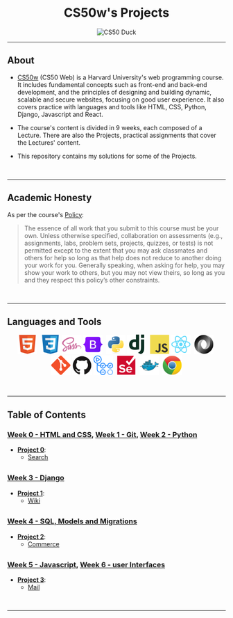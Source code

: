 <div align="center">

  # CS50w's Projects
  <img src="https://cs50.gallerycdn.vsassets.io/extensions/cs50/ddb50/1.1.2/1691002683906/Microsoft.VisualStudio.Services.Icons.Default" alt="CS50 Duck" title="Quack!" height="150px" />

</div>

<hr>

## About

- [CS50w](https://cs50.harvard.edu/web/) (CS50 Web) is a Harvard University's web programming course. It includes fundamental concepts such as front-end and back-end development, and the principles of designing and building dynamic, scalable and secure websites, focusing on good user experience. It also covers practice with languages and tools like HTML, CSS, Python, Django, Javascript and React.

- The course's content is divided in 9 weeks, each composed of a Lecture. There are also the Projects, practical assignments that cover the Lectures' content.

- This repository contains my solutions for some of the Projects.

<br><hr>

## Academic Honesty

As per the course's [Policy](https://cs50.harvard.edu/web/honesty/):
> The essence of all work that you submit to this course must be your own. Unless otherwise specified, collaboration on assessments (e.g., assignments, labs, problem sets, projects, quizzes, or tests) is not permitted except to the extent that you may ask classmates and others for help so long as that help does not reduce to another doing your work for you. Generally speaking, when asking for help, you may show your work to others, but you may not view theirs, so long as you and they respect this policy’s other constraints.

<br><hr>

## Languages and Tools

<div align="center">

  <img src="https://github.com/devicons/devicon/blob/master/icons/html5/html5-original.svg" alt="HTML icon" title="HTML" height="45"/>&nbsp;
  <img src="https://github.com/devicons/devicon/blob/master/icons/css3/css3-original.svg" alt="CSS icon" title="CSS" height="45"/>
  <img src="https://github.com/devicons/devicon/blob/master/icons/sass/sass-original.svg" alt="Sass icon" title="Sass" height="45"/>
  <img src="https://github.com/devicons/devicon/blob/master/icons/bootstrap/bootstrap-original.svg" alt="Bootstrap icon" title="Bootstrap" height="45"/>&nbsp;
  <img src="https://github.com/devicons/devicon/blob/master/icons/python/python-original.svg" alt="Python icon" title="Python" height="45"/>
  <img src="https://github.com/devicons/devicon/blob/master/icons/django/django-plain.svg" alt="Django icon" title="Django" height="45"/>&nbsp;
  <img src="https://github.com/devicons/devicon/blob/master/icons/javascript/javascript-original.svg" alt="JavaScript icon" title="JavaScript" height="45"/>
  <img src="https://github.com/devicons/devicon/blob/master/icons/react/react-original.svg" alt="React icon" title="React" height="45"/>&nbsp;
  <img src="https://github.com/devicons/devicon/blob/master/icons/json/json-original.svg" alt="JSON icon" title="JSON" height="45"/>&nbsp;
  <img src="https://github.com/devicons/devicon/blob/master/icons/git/git-original.svg" alt="Git icon" title="Git" height="45"/>
  <img src="https://github.com/devicons/devicon/blob/master/icons/github/github-original.svg" alt="GitHub icon" title="GitHub" height="45"/>
  <img src="https://github.com/devicons/devicon/blob/master/icons/githubactions/githubactions-original.svg" alt="GitHub Actions icon" title="GitHub Actions" height="45"/>&nbsp;
  <img src="https://github.com/devicons/devicon/blob/master/icons/selenium/selenium-original.svg" alt="Selenium icon" title="Selenium" height="45"/>&nbsp;
  <img src="https://github.com/devicons/devicon/blob/master/icons/docker/docker-original.svg" alt="Docker icon" title="Docker" height="45"/>&nbsp;
  <img src="https://github.com/devicons/devicon/blob/master/icons/chrome/chrome-original.svg" alt="Chrome icon" title="Chrome" height="45"/>

</div>

<br><hr>

## Table of Contents

### [Week 0 - HTML and CSS](https://cs50.harvard.edu/web/2020/weeks/0/), [Week 1 - Git](https://cs50.harvard.edu/web/2020/weeks/1/), [Week 2 - Python](https://cs50.harvard.edu/web/2020/weeks/2/)
- [**Project 0**](https://cs50.harvard.edu/web/2020/projects/0/search/):
  - [Search](https://github.com/iz00/CS50w/tree/main/project0-search)

##

### [Week 3 - Django](https://cs50.harvard.edu/web/2020/weeks/3/)
- [**Project 1**](https://cs50.harvard.edu/web/2020/projects/1/wiki/):
  - [Wiki](https://github.com/iz00/CS50w/tree/main/project1-wiki)

##

### [Week 4 - SQL, Models and Migrations](https://cs50.harvard.edu/web/2020/weeks/4/)
- [**Project 2**](https://cs50.harvard.edu/web/2020/projects/2/commerce/):
  - [Commerce](https://github.com/iz00/CS50w/tree/main/project2-commerce)

##

### [Week 5 - Javascript](https://cs50.harvard.edu/web/2020/weeks/5/), [Week 6 - user Interfaces](https://cs50.harvard.edu/web/2020/weeks/6/)
- [**Project 3**](https://cs50.harvard.edu/web/2020/projects/3/mail/):
  - [Mail](https://github.com/iz00/CS50w/tree/main/project3-mail)

<br><hr>
